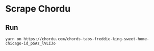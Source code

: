 # Scrape Chordu

## Run

`yarn on https://chordu.com/chords-tabs-freddie-king-sweet-home-chicago-id_pSAz_lVLIJo`
